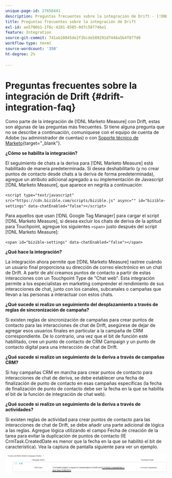 ```yaml
---
unique-page-id: 27656441
description: Preguntas frecuentes sobre la integración de Drift - [!DNL Marketo Measure]
title: Preguntas frecuentes sobre la integración de Drift
exl-id: ae5706b1-1f6c-4201-8585-0d7c587746e1
feature: Integration
source-git-commit: 741ab20845de2f3bcde589291d7446a5b4f877d8
workflow-type: tm+mt
source-wordcount: '350'
ht-degree: 2%

---
```


# Preguntas frecuentes sobre la integración de Drift {#drift-integration-faq}

Como parte de la integración de [!DNL Marketo Measure] con Drift, estas son algunas de las preguntas más frecuentes. Si tiene alguna pregunta que no se describe a continuación, comuníquese con el equipo de cuenta de Adobe (su administrador de cuentas) o con [Soporte técnico de Marketo](https://nation.marketo.com/t5/support/ct-p/Support){target="_blank"}.

**¿Cómo se habilita la integración?**

El seguimiento de chats a la deriva para [!DNL Marketo Measure] está habilitado de manera predeterminada. Si desea deshabilitarlo (y no crear puntos de contacto desde chats a la deriva de forma predeterminada), agregue un atributo adicional agregado a su implementación de Javascript [!DNL Marketo Measure], que aparece en negrita a continuación:

`<script type="text/javascript" src="https://cdn.bizible.com/scripts/bizible.js" async="" id="bizible-settings" data-chatEnabled="false"></script>`

Para aquellos que usan [!DNL Google Tag Manager] para cargar el script [!DNL Marketo Measure], si desea excluir los chats de deriva de la aptitud para Touchpoint, agregue los siguientes `<span>` justo después del script [!DNL Marketo Measure]:

`<span id="bizible-settings" data-chatEnabled="false"></span>`

**¿Qué hace la integración?**

La integración ahora permite que [!DNL Marketo Measure] rastree cuándo un usuario final proporciona su dirección de correo electrónico en un chat de Drift. A partir de ahí creamos puntos de contacto a partir de estas interacciones con un Touchpoint Type de &quot;Chat web&quot;. Esta integración permite a los especialistas en marketing comprender el rendimiento de sus interacciones de chat, junto con los canales, subcanales o campañas que llevan a las personas a interactuar con estos chats.

**¿Qué sucede si realizo un seguimiento del desplazamiento a través de reglas de sincronización de campaña?**

Si existen reglas de sincronización de campañas para crear puntos de contacto para las interacciones de chat de Drift, asegúrese de dejar de agregar esos usuarios finales en particular a la campaña de CRM correspondiente. De lo contrario, una vez que el bit de función esté habilitado, cree un punto de contacto de CRM Campaign y un punto de contacto digital para una interacción de chat de Drift.

**¿Qué sucede si realizo un seguimiento de la deriva a través de campañas CRM?**

Si hay campañas CRM en marcha para crear puntos de contacto para interacciones de chat de deriva, se debe establecer una fecha de finalización de punto de contacto en esas campañas específicas (la fecha de finalización de punto de contacto debe ser la fecha en la que se habilita el bit de la función de integración de chat web).

**¿Qué sucede si realizo un seguimiento de la deriva a través de actividades?**

Si existen reglas de actividad para crear puntos de contacto para las interacciones de chat de Drift, se debe añadir una parte adicional de lógica a las reglas. Agregue lógica utilizando el campo Fecha de creación de la tarea para evitar la duplicación de puntos de contacto (IE CrmTask.CreatedDate es menor que la fecha en la que se habilitó el bit de característica). Vea la captura de pantalla siguiente para ver un ejemplo.

![](assets/activity-rule-drift.png)
